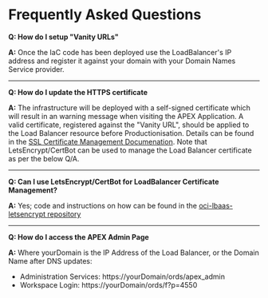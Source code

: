 # Frequently Asked Questions
**Q: How do I setup "Vanity URLs"**

**A:** Once the IaC code has been deployed use the LoadBalancer's IP address and register it against your domain with your Domain Names Service provider.

---
**Q: How do I update the HTTPS certificate**

**A:** The infrastructure will be deployed with a self-signed certificate which will result in an warning message when visiting the APEX Application.  A valid certificate, registered against the "Vanity URL", should be applied to the Load Balancer resource before Productionisation.  Details can be found in the [SSL Certificate Management Documenation](https://docs.oracle.com/en-us/iaas/Content/Balance/Tasks/managingcertificates.htm).  Note that LetsEncrypt/CertBot can be used to manage the Load Balancer certificate as per the below Q/A.

--- 
**Q: Can I use LetsEncrypt/CertBot for LoadBalancer Certificate Management?**

**A:** Yes; code and instructions on how can be found in the [oci-lbaas-letsencrypt repository](https://github.com/ukjola/oci-lbaas-letsencrypt)

---
**Q: How do I access the APEX Admin Page**

**A:** Where yourDomain is the IP Address of the Load Balancer, or the Domain Name after DNS updates:

* Administration Services: https://yourDomain/ords/apex_admin
* Workspace Login:         https://yourDomain/ords/f?p=4550

